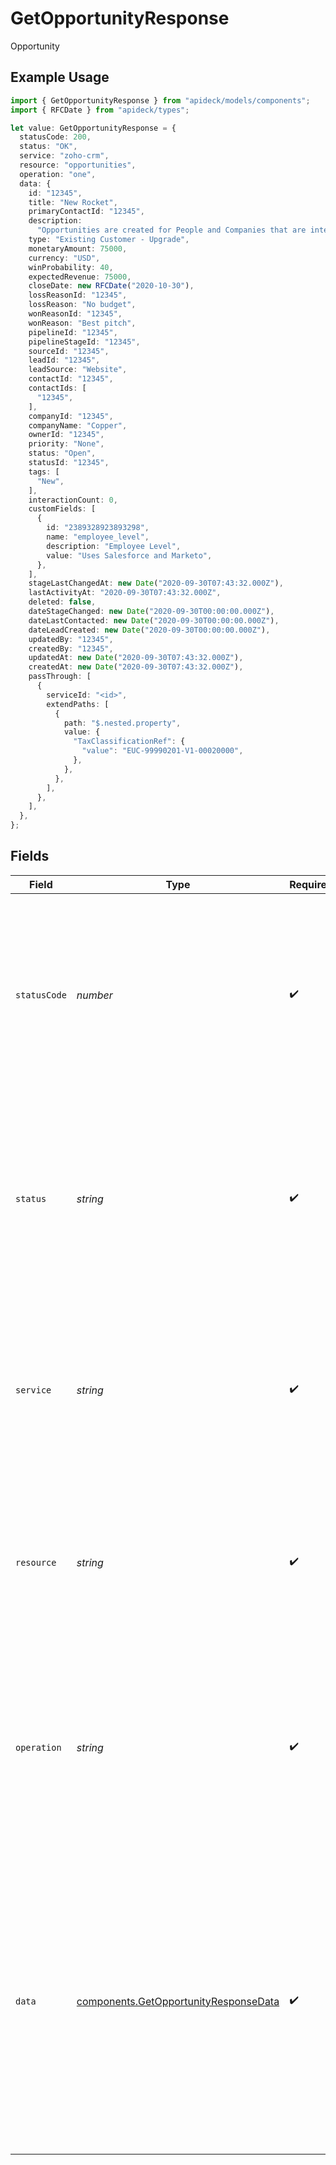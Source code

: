# GetOpportunityResponse

Opportunity

## Example Usage

```typescript
import { GetOpportunityResponse } from "apideck/models/components";
import { RFCDate } from "apideck/types";

let value: GetOpportunityResponse = {
  statusCode: 200,
  status: "OK",
  service: "zoho-crm",
  resource: "opportunities",
  operation: "one",
  data: {
    id: "12345",
    title: "New Rocket",
    primaryContactId: "12345",
    description:
      "Opportunities are created for People and Companies that are interested in buying your products or services. Create Opportunities for People and Companies to move them through one of your Pipelines.",
    type: "Existing Customer - Upgrade",
    monetaryAmount: 75000,
    currency: "USD",
    winProbability: 40,
    expectedRevenue: 75000,
    closeDate: new RFCDate("2020-10-30"),
    lossReasonId: "12345",
    lossReason: "No budget",
    wonReasonId: "12345",
    wonReason: "Best pitch",
    pipelineId: "12345",
    pipelineStageId: "12345",
    sourceId: "12345",
    leadId: "12345",
    leadSource: "Website",
    contactId: "12345",
    contactIds: [
      "12345",
    ],
    companyId: "12345",
    companyName: "Copper",
    ownerId: "12345",
    priority: "None",
    status: "Open",
    statusId: "12345",
    tags: [
      "New",
    ],
    interactionCount: 0,
    customFields: [
      {
        id: "2389328923893298",
        name: "employee_level",
        description: "Employee Level",
        value: "Uses Salesforce and Marketo",
      },
    ],
    stageLastChangedAt: new Date("2020-09-30T07:43:32.000Z"),
    lastActivityAt: "2020-09-30T07:43:32.000Z",
    deleted: false,
    dateStageChanged: new Date("2020-09-30T00:00:00.000Z"),
    dateLastContacted: new Date("2020-09-30T00:00:00.000Z"),
    dateLeadCreated: new Date("2020-09-30T00:00:00.000Z"),
    updatedBy: "12345",
    createdBy: "12345",
    updatedAt: new Date("2020-09-30T07:43:32.000Z"),
    createdAt: new Date("2020-09-30T07:43:32.000Z"),
    passThrough: [
      {
        serviceId: "<id>",
        extendPaths: [
          {
            path: "$.nested.property",
            value: {
              "TaxClassificationRef": {
                "value": "EUC-99990201-V1-00020000",
              },
            },
          },
        ],
      },
    ],
  },
};
```

## Fields

| Field                                                                                                                                                                                                                                                                                                                                                                                               | Type                                                                                                                                                                                                                                                                                                                                                                                                | Required                                                                                                                                                                                                                                                                                                                                                                                            | Description                                                                                                                                                                                                                                                                                                                                                                                         | Example                                                                                                                                                                                                                                                                                                                                                                                             |
| --------------------------------------------------------------------------------------------------------------------------------------------------------------------------------------------------------------------------------------------------------------------------------------------------------------------------------------------------------------------------------------------------- | --------------------------------------------------------------------------------------------------------------------------------------------------------------------------------------------------------------------------------------------------------------------------------------------------------------------------------------------------------------------------------------------------- | --------------------------------------------------------------------------------------------------------------------------------------------------------------------------------------------------------------------------------------------------------------------------------------------------------------------------------------------------------------------------------------------------- | --------------------------------------------------------------------------------------------------------------------------------------------------------------------------------------------------------------------------------------------------------------------------------------------------------------------------------------------------------------------------------------------------- | --------------------------------------------------------------------------------------------------------------------------------------------------------------------------------------------------------------------------------------------------------------------------------------------------------------------------------------------------------------------------------------------------- |
| `statusCode`                                                                                                                                                                                                                                                                                                                                                                                        | *number*                                                                                                                                                                                                                                                                                                                                                                                            | :heavy_check_mark:                                                                                                                                                                                                                                                                                                                                                                                  | The HTTP response status code indicating the result of the API request. A status code of 200 signifies a successful retrieval of the opportunity data. This integer value helps developers understand the outcome of their request at a glance.                                                                                                                                                     | 200                                                                                                                                                                                                                                                                                                                                                                                                 |
| `status`                                                                                                                                                                                                                                                                                                                                                                                            | *string*                                                                                                                                                                                                                                                                                                                                                                                            | :heavy_check_mark:                                                                                                                                                                                                                                                                                                                                                                                  | A textual representation of the HTTP response status, such as 'OK' for a successful request. This string provides a human-readable status that complements the numeric status code, aiding in quick interpretation of the response.                                                                                                                                                                 | OK                                                                                                                                                                                                                                                                                                                                                                                                  |
| `service`                                                                                                                                                                                                                                                                                                                                                                                           | *string*                                                                                                                                                                                                                                                                                                                                                                                            | :heavy_check_mark:                                                                                                                                                                                                                                                                                                                                                                                  | The unique Apideck identifier for the service provider from which the opportunity data is retrieved. This string helps in identifying the source of the data, especially useful in environments with multiple service integrations.                                                                                                                                                                 | zoho-crm                                                                                                                                                                                                                                                                                                                                                                                            |
| `resource`                                                                                                                                                                                                                                                                                                                                                                                          | *string*                                                                                                                                                                                                                                                                                                                                                                                            | :heavy_check_mark:                                                                                                                                                                                                                                                                                                                                                                                  | The name of the unified API resource, which in this context is 'opportunity'. This string indicates the type of resource being accessed, ensuring developers know which data structure to expect in the response.                                                                                                                                                                                   | opportunities                                                                                                                                                                                                                                                                                                                                                                                       |
| `operation`                                                                                                                                                                                                                                                                                                                                                                                         | *string*                                                                                                                                                                                                                                                                                                                                                                                            | :heavy_check_mark:                                                                                                                                                                                                                                                                                                                                                                                  | The specific operation performed, in this case, 'opportunitiesOne', which denotes fetching a single opportunity record. This string helps developers track the action executed by the API call, useful for logging and debugging purposes.                                                                                                                                                          | one                                                                                                                                                                                                                                                                                                                                                                                                 |
| `data`                                                                                                                                                                                                                                                                                                                                                                                              | [components.GetOpportunityResponseData](../../models/components/getopportunityresponsedata.md)                                                                                                                                                                                                                                                                                                      | :heavy_check_mark:                                                                                                                                                                                                                                                                                                                                                                                  | The 'data' object contains all the detailed information about the specific opportunity retrieved from the CRM. It serves as the primary container for the opportunity's attributes, ensuring that all relevant details are encapsulated within a single structure. This object is essential for accessing the individual fields of the opportunity, such as its ID, title, and associated contacts. |                                                                                                                                                                                                                                                                                                                                                                                                     |